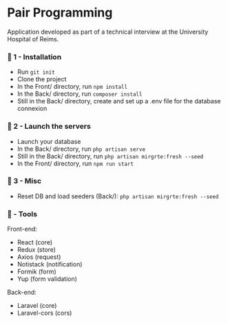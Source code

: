 # Pair Programming
Application developed as part of a technical interview at the University Hospital of Reims.
  
### 🔧 1 - Installation 

- Run `git init`
- Clone the project
- In the Front/ directory, run `npm install`
- In the Back/ directory, run `composer install`
- Still in the Back/ directory, create and set up a .env file for the database connexion

  
### 🚀 2 - Launch the servers

- Launch your database
- In the Back/ directory, run `php artisan serve`
- Still in the Back/ directory, run `php artisan mirgrte:fresh --seed`
- In the Front/ directory, run `npm run start`

  
### 📎 3 - Misc

- Reset DB and load seeders (Back/): `php artisan mirgrte:fresh --seed`


### 📌 - Tools

Front-end: 
- React (core)
- Redux (store)
- Axios (request)
- Notistack (notification)
- Formik (form)
- Yup (form validation)

Back-end: 
- Laravel (core)
- Laravel-cors (cors)
